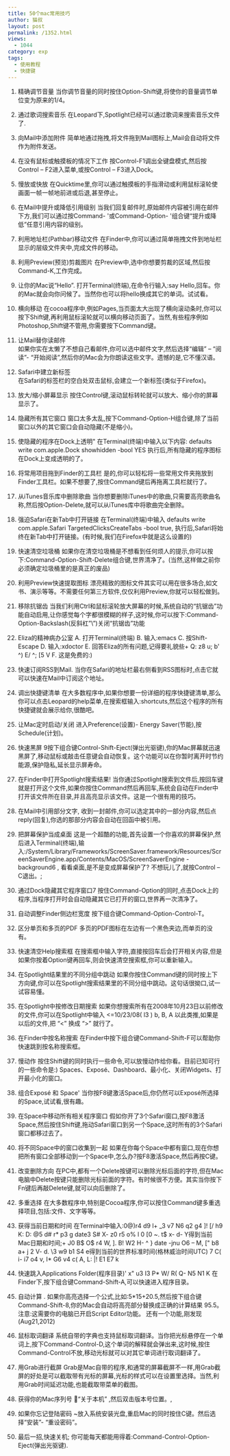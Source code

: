 ```yaml
---
title: 50个mac常用技巧
author: 猫叔
layout: post
permalink: /1352.html
views:
  - 1044
category: exp
tags:
  - 使用教程
  - 快捷键
---
```


1. 精确调节音量
当你调节音量的同时按住Option-Shift键,将使你的音量调节单位变为原来的1/4。
 
2. 通过歌词搜索音乐
在Leopard下,Spotlight已经可以通过歌词来搜索音乐文件了.
 
3. 向Mail中添加附件
简单地通过拖拽,将文件拖到Mail图标上,Mail会自动将文件作为附件发送。
 
4. 在没有鼠标或触摸板的情况下工作
按Control-F1调出全键盘模式,然后按Control – F2进入菜单,或按Control – F3进入Dock。
 
5. 慢放或快放
在Quicktime里,你可以通过触摸板的手指滑动或利用鼠标滚轮使画面一帧一帧地前进或后退,甚至停止。
 
6. 在Mail中提升或降低引用级别
当我们回复邮件时,原始邮件内容被引用在邮件下方,我们可以通过按Command- &#39;或Command-Option- &#39;组合键“提升或降低”任意引用内容的级别。   
 
7. 利用地址栏(Pathbar)移动文件
在Finder中,你可以通过简单拖拽文件到地址栏显示的层级文件夹中,完成文件的移动。
 
8. 利用Preview(预览)剪裁图片
在Preview中,选中你想要剪裁的区域,然后按Command-K,工作完成。
 
9. 让你的Mac说“Hello”.
打开Terminal(终端),在命令行输入:say Hello,回车。你的Mac就会向你问候了。当然你也可以将hello换成其它的单词。试试看。
 
10. 横向移动
在cocoa程序中,例如Pages,当页面太大出现了横向滚动条时,你可以按下Shift键,再利用鼠标滚轮就可以横向移动页面了。当然,有些程序例如Photoshop,Shift键不管用,你需要按下Command键。
 
11. 让Mail替你读邮件   
如果你实在太懒了不想自己看邮件,你可以选中邮件文字,然后选择“编辑” – “阅读”- “开始阅读”,然后你的Mac会为你朗读这些文字。遗憾的是,它不懂汉语。
 
12. Safari中建立新标签  
在Safari的标签栏的空白处双击鼠标,会建立一个新标签(类似于Firefox)。
 
13. 放大/缩小屏幕显示
按住Control键,滚动鼠标转轮就可以放大、缩小你的屏幕显示了。
 
14. 隐藏所有其它窗口
窗口太多太乱,按下Command-Option-H组合键,除了当前窗口以外的其它窗口会自动隐藏(不是缩小)。
 
15. 使隐藏的程序在Dock上透明&quot;
在Terminal(终端)中输入以下内容:
defaults write com.apple.Dock showhidden -bool YES
执行后,所有隐藏的程序图标在Dock上变成透明的了。
 
16. 将常用项目拖到Finder的工具栏
是的,你可以轻松将一些常用文件夹拖放到Finder工具栏。如果不想要了,按住Command键后再拖离工具栏就行了。
 
17. 从iTunes音乐库中删除歌曲
当你想要删除iTunes中的歌曲,只需要高亮歌曲名称,然后按Option-Delete,就可以从iTunes库中将歌曲完全删除。
 
18. 强迫Safari在新Tab中打开链接
在Terminal(终端)中输入
defaults write com.apple.Safari TargetedClicksCreateTabs -bool true,
执行后,Safari将始终在新Tab中打开链接。(有时候,我们在Firefox中就是这么设置的)
 
19. 快速清空垃圾桶
如果你在清空垃圾桶是不想看到任何烦人的提示,你可以按下:Command-Option-Shift-Delete组合键,世界清净了。(当然,这样做之前你必须确定垃圾桶里的是真正的废品)
 
20. 利用Preview快速提取图标
漂亮精致的图标文件其实可以用在很多场合,如文书、演示等等。不需要任何第三方软件,仅仅利用Preview,你就可以轻松做到。
 
21. 移除抗锯齿
当我们利用Ctrl和鼠标滚轮放大屏幕的时候,系统自动的“抗锯齿”功能自动启用,让你感觉每个字都很模糊的样子,这时候,你可以按下:Command-Option-Backslash(反斜杠”\”)关闭“抗锯齿”功能
 
22. Eliza的精神病办公室
A. 打开Terminal(终端)
B. 输入:emacs
C. 按Shift-Escape
D. 输入:xdoctor
E. 回答Eliza的所有问题,记得要礼貌些+ Q: z8 u; b&#39; ^) E/ ^; [5 V
F. 这是免费的:)
 
23. 快速订阅RSS到Mail.
当你在Safari的地址栏最右侧看到RSS图标时,点击它就可以快速在Mail中订阅这个地址。
 
24. 调出快捷键清单
在大多数程序中,如果你想要一份详细的程序快捷键清单,那么你可以点击Leopard的help菜单,在搜索框输入:shortcuts,然后这个程序的所有快捷键就会展示给你,很酷吧。
 
25. 让Mac定时启动/关闭
进入Preference(设置)- Energy Saver(节能),按Schedule(计划)。
 
26. 快速黑屏
9按下组合键Control-Shift-Eject(弹出光驱键),你的Mac屏幕就迅速黑屏了,移动鼠标或敲击任意键会自动恢复。这个功能可以在你暂时离开时节约能源,保护隐私,延长显示屏寿命。
 
27. 在Finder中打开Spotlight搜索结果!
当你通过Spotlight搜索到文件后,按回车键就是打开这个文件,如果你按住Command然后再回车,系统会自动在Finder中打开该文件所在目录,并且高亮显示该文件。这是一个很有用的技巧。
 
28. 在Mail中引用部分文字,
收到一封邮件,你可以选定其中的一部分内容,然后点reply(回复),你选的那部分内容会自动在回函中被引用。
 
29. 把屏幕保护当成桌面
这是一个超酷的功能,首先设置一个你喜欢的屏幕保护,然后进入Terminal(终端),输入:/System/Library/Frameworks/ScreenSaver.framework/Resources/ScreenSaverEngine.app/Contents/MacOS/ScreenSaverEngine -background6
, 看看桌面,是不是变成屏幕保护了?
不想玩儿了,就按Control – C退出。;
 
30. 通过Dock隐藏其它程序窗口7
按住Command-Option的同时,点击Dock上的程序,当程序打开时会自动隐藏其它已打开的窗口,世界再一次清净了。
 
31. 自动调整Finder侧边栏宽度
按下组合键Command-Option-Control-T。
 
32. 区分单页和多页的PDF
多页的PDF图标在左边有一个黑色夹边,而单页的没有。
 
33. 快速清空Help搜索框
在搜索框中输入字符,直接按回车后会打开相关内容,但是如果你按着Option键再回车,则会快速清空搜索框,你可以重新输入。
 
34. 在Spotlight结果里的不同分组中跳动
如果你按住Command键的同时按上下方向键,你可以在Spotlight搜索结果里的不同分组中跳动。这句话很拗口,试一试容易懂。 
 
35. 在Spotlight中按修改日期搜索
如果你想搜索所有在2008年10月23日以前修改的文件,你可以在Spotlight中输入
&lt;=10/23/08( l3 ) b, B, A
以此类推,如果是以后的文件,把 “&lt;” 换成 “&gt;” 就行了。
 
36. 在Finder中按名称搜索
在Finder中按下组合键Command-Shift-F可以帮助你快速跳到按名称搜索框。
 
37. 慢动作
按住Shift键的同时执行一些命令,可以放慢动作给你看。目前已知可行的一些命令是:)
Spaces、Exposé、Dashboard、最小化、关闭Widgets、打开最小化的窗口。
 
38. 组合Exposé 和 Space&#39;
当你按F8键激活Space后,你仍然可以Exposé所选择的Space,试试看,很有趣。  
 
39. 在Space中移动所有相关程序窗口
假如你开了3个Safari窗口,按F8激活Space,然后按住Shift键,拖动Safari窗口到另一个Space,这时所有的3个Safari窗口都移过去了。
 
40.   将不同Space中的窗口收集到一起
如果在你每个Space中都有窗口,现在你想把所有窗口全部移动到一个Space中,怎么办?按F8激活Space,然后再按C键。
 
41. 改变删除方向
在PC中,都有一个Delete按键可以删除光标后面的字符,但在Mac电脑中Delete按键只能删除光标前面的字符。有时候很不方便。其实当你按下Fn键后再敲Delete键,就可以向后删除了。
 
42. 多重选择
在大多数程序中,特别是Cocoa程序,你可以按住Command键多重选择项目,包括:文件、文字等等。
 
43. 获得当前日期和时间
在Terminal中输入:0@)r4 d9 l+ _3 v7 N6 q2 g4 ]! [/ h9 K: D: @5 d# r* p3 g
date3 S# X- z0 r5 o% l
0 [0 ~. t$ x- d- Y得到当前Mac日期和时间;+ J0 B$ O$ r4 W, ]. B! W2 H- ^ }
date -jnu O6 – M, [&quot; b8 a+ j
2 V- d. \3 w9 b1 S4 e得到当前的世界标准时间(格林威治时间UTC)
7 C( i- i7 o4 v, I* G6 v4 c( A, L: |! E1 E7 k
 
44. 快速跳入Applications Folder(程序目录)&#39; x&quot; u3 I3 P* W/ R( Q- N5 N1 K
在Finder下,按下组合键Command-Shift-A,可以快速进入程序目录。
 
45. 自动计算 .
如果你高亮选择一个公式,比如:5*15+20.5,然后按下组合键Command-Shift-8,你的Mac会自动将高亮部分替换成正确的计算结果 95.5。注意:这需要你的电脑已开启Script Editor功能。
还有一个功能,刚发现(Aug21,2012)
 
46. 鼠标取词翻译
系统自带的字典也支持鼠标取词翻译。当你把光标悬停在一个单词上,按下Command-Control-D,这个单词的解释就会弹出来,这时候,按住Command-Control不放,移动光标就可以对其它单词进行取词翻译了。
 
47. 用Grab进行截屏
Grab是Mac自带的程序,和通常的屏幕截屏不一样,用Grab截屏的好处是可以截取带有光标的屏幕,光标的样式可以在设置里选择。当然,利用Grab时间延迟功能,也能截取带菜单的截图。
 
48. 获得你的Mac序列号
“关于本机” ,然后双击版本号位置。,
 
49. 如果你忘记登陆密码
~放入系统安装光盘,重启Mac的同时按住C键。然后选择“安装”- “重设密码”。
 
50. 最后一招,快速关机;
你可能每天都能用得着:Command-Control-Option-Eject(弹出光驱键).

